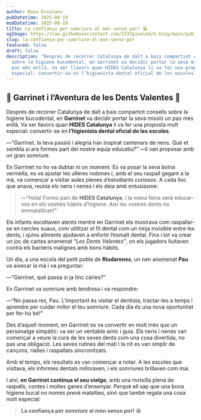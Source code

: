 ```yaml
---
author: Rosa Escolano
pubDatetime: 2025-08-19
modDatetime: 2025-08-19
title: La confiança per somriure al món sense por! 😁
ogImage: https://raw.githubusercontent.com/1337pixeled/h-blog/main/public/assets/garrinet2.webp
slug: la-confiança-per-somriure-al-mon-sense-por
featured: false
draft: false
description: "Després de recórrer Catalunya de dalt a baix compartint consells
  sobre la higiene bucodental, en Garrinet va decidir portar la seva missió un
  pas més enllà. Va ser llavors quan HIDES Catalunya li va fer una proposta molt
  especial: convertir-se en l’higienista dental oficial de les escoles."
---
```

## 🐷 **Garrinet i l’Aventura de les Dents Valentes** 🦷

Després de recórrer Catalunya de dalt a baix compartint consells sobre la higiene bucodental, en **Garrinet** va decidir portar la seva missió un pas més enllà. Va ser llavors quan **HIDES Catalunya** li va fer una proposta molt especial: convertir-se en **l’higienista dental oficial de les escoles**.

—“Garrinet, la teva passió i alegria han inspirat centenars de nens. Què et sembla si ara formes part del nostre equip educatiu?” —li van proposar amb un gran somriure.

En Garrinet no ho va dubtar ni un moment. Es va posar la seva boina vermella, es va ajustar les ulleres rodones i, amb el seu raspall gegant a la mà, va començar a visitar aules plenes d’estudiants curiosos. A cada lloc que anava, reunia els nens i nenes i els deia amb entusiasme:

> —“Hola! Formo part de **HIDES Catalunya**, i la meva feina serà educar-vos en els vostres hàbits d’higiene. Així les vostres dents no emmalaltiran!”

Els infants escoltaven atents mentre en Garrinet els mostrava com raspallar-se en cercles suaus, com utilitzar el fil dental com un ninja invisible entre les dents, i quins aliments ajudaven a enfortir l’esmalt dental. Fins i tot va crear un joc de cartes anomenat _“Les Dents Valentes”_, on els jugadors lluitaven contra els bacteris malignes amb bons hàbits.

Un dia, a una escola del petit poble de **Riudarenes**, un nen anomenat **Pau** va aixecar la mà i va preguntar:

—“Garrinet, què passa si ja tinc càries?”

En Garrinet va somriure amb tendresa i va respondre:

—“No passa res, Pau. L’important és visitar el dentista, tractar-les a temps i aprendre per cuidar millor el teu somriure. Cada dia és una nova oportunitat per fer-ho bé!”

Des d’aquell moment, en Garrinet es va convertir en molt més que un personatge simpàtic: va ser un veritable amic i guia. Els nens i nenes van començar a veure la cura de les seves dents com una cosa divertida, no pas una obligació. Les seves rutines del matí i la nit es van omplir de cançons, rialles i raspallats sincronitzats.

Amb el temps, els resultats es van començar a notar. A les escoles que visitava, els informes dentals milloraven, i els somriures brillaven com mai.

I així, **en Garrinet continua el seu viatge**, amb una motxilla plena de raspalls, contes i moltes ganes d’ensenyar. Perquè ell sap que una bona higiene bucal no només prevé malalties, sinó que també regala una cosa molt especial:

> **La confiança per somriure al món sense por!** 😁